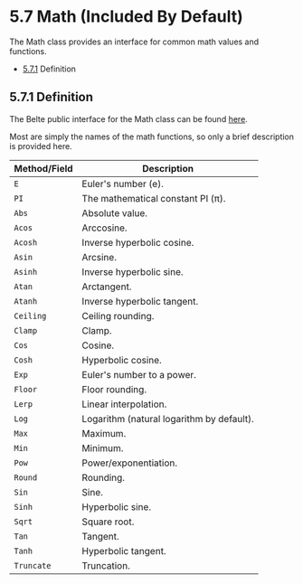 # 5.7 Math (Included By Default)

The Math class provides an interface for common math values and functions.

- [5.7.1](#571-definition) Definition

## 5.7.1 Definition

The Belte public interface for the Math class can be found [here](../../../src/Belte/Standard/Math.blt).

Most are simply the names of the math functions, so only a brief description is provided here.

| Method/Field | Description |
|-|-|
| `E` | Euler's number (e). |
| `PI` | The mathematical constant PI (π). |
| `Abs` | Absolute value. |
| `Acos` | Arccosine. |
| `Acosh` | Inverse hyperbolic cosine. |
| `Asin` | Arcsine. |
| `Asinh` | Inverse hyperbolic sine. |
| `Atan` | Arctangent. |
| `Atanh` | Inverse hyperbolic tangent. |
| `Ceiling` | Ceiling rounding. |
| `Clamp` | Clamp. |
| `Cos` | Cosine. |
| `Cosh` | Hyperbolic cosine. |
| `Exp` | Euler's number to a power. |
| `Floor` | Floor rounding. |
| `Lerp` | Linear interpolation. |
| `Log` | Logarithm (natural logarithm by default). |
| `Max` | Maximum. |
| `Min` | Minimum. |
| `Pow` | Power/exponentiation. |
| `Round` | Rounding. |
| `Sin` | Sine. |
| `Sinh` | Hyperbolic sine. |
| `Sqrt` | Square root. |
| `Tan` | Tangent. |
| `Tanh` | Hyperbolic tangent. |
| `Truncate` | Truncation. |
